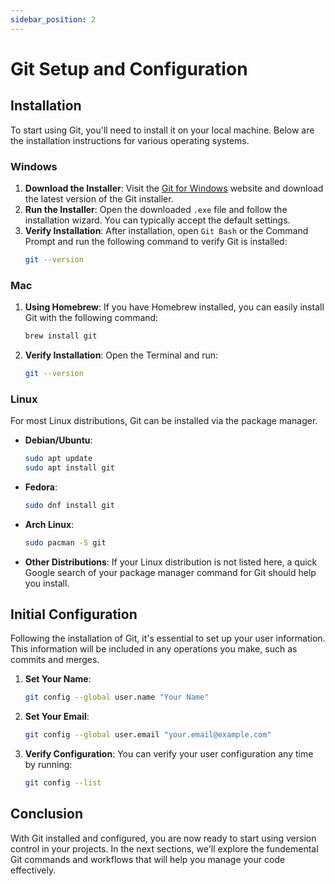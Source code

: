 ```yaml
---
sidebar_position: 2
---
```


# Git Setup and Configuration


## Installation

To start using Git, you'll need to install it on your local machine. Below are the installation instructions for various operating systems.

### Windows

1. **Download the Installer**: Visit the [Git for Windows](https://gitforwindows.org/) website and download the latest version of the Git installer.
2. **Run the Installer**: Open the downloaded `.exe` file and follow the installation wizard. You can typically accept the default settings.
3. **Verify Installation**: After installation, open `Git Bash` or the Command Prompt and run the following command to verify Git is installed:
   ```bash
   git --version
   ```

### Mac
1. **Using Homebrew**: If you have Homebrew installed, you can easily install Git with the following command:
    ```bash
    brew install git
    ```
2. **Verify Installation**: Open the Terminal and run:
    ```bash
    git --version
    ```

### Linux

For most Linux distributions, Git can be installed via the package manager.

- **Debian/Ubuntu**: 
    ```bash
    sudo apt update
    sudo apt install git
    ```

- **Fedora**: 
    ```bash
    sudo dnf install git
    ```

- **Arch Linux**:
    ```bash
    sudo pacman -S git
    ```

- **Other Distributions**: If your Linux distribution is not listed here, a quick Google search of your package manager command for Git should help you install.


## Initial Configuration

Following the installation of Git, it's essential to set up your user information. This information will be included in any operations you make, such as commits and merges.

1. **Set Your Name**:
    ```bash
    git config --global user.name "Your Name"
    ```
2. **Set Your Email**:
    ```bash
    git config --global user.email "your.email@example.com"
    ```
3. **Verify Configuration**: You can verify your user configuration any time by running:
    ```bash
    git config --list
    ```

## Conclusion

With Git installed and configured, you are now ready to start using version control in your projects. In the next sections, we'll explore the fundemental Git commands and workflows that will help you manage your code effectively.